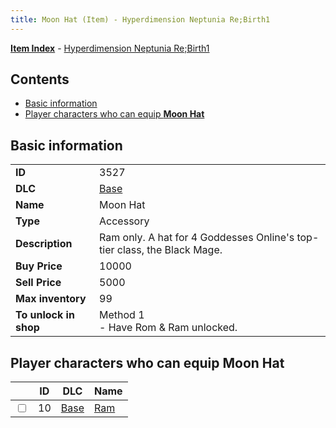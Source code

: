 ```yaml
---
title: Moon Hat (Item) - Hyperdimension Neptunia Re;Birth1
---
```


[**Item Index**](/neptunia/rb1/item/index.html) - [Hyperdimension Neptunia Re;Birth1](/neptunia/rb1)

## Contents

- [Basic information](#basic-information)
- [Player characters who can equip **Moon Hat**](#player-characters-who-can-equip-moon-hat)
## Basic information

|   |   |
| -- | -- |
| **ID** | 3527 |
| **DLC** | [Base](/neptunia/rb1/dlc/1-base.html) |
| **Name** | Moon Hat |
| **Type** | Accessory |
| **Description** | Ram only. A hat for 4 Goddesses Online's top-tier class, the Black Mage. |
| **Buy Price** | 10000 |
| **Sell Price** | 5000 |
| **Max inventory** | 99 |
| **To unlock in shop** | Method 1<br />- Have Rom & Ram unlocked. |


## Player characters who can equip **Moon Hat**

|    | ID | DLC | Name |
| -- | -- | --- | ---- |
| <input type="checkbox" id="rb1-player-1-10" class="trackbox" /> | 10 | [Base](/neptunia/rb1/dlc/1-base.html) | [Ram](/neptunia/rb1/player/1-10-ram.html) |

